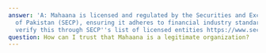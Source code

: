 ```yaml
---
answer: 'A: Mahaana is licensed and regulated by the Securities and Exchange Commission
  of Pakistan (SECP), ensuring it adheres to financial industry standards. You can
  verify this through SECP''s list of licensed entities https://www.secp.gov.pk/document/list-of-licensed-entities-as-of-may-30-2023-nbfcs-2/.'
question: How can I trust that Mahaana is a legitimate organization?
---
```

